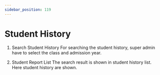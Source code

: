 ```yaml
---
sidebar_position: 119
---
```

 
# Student History
1. Search Student History
For searching the student history, super admin have to select the class and admission year.

2. Student Report List
The search result is shown in student history list. Here student history are shown.